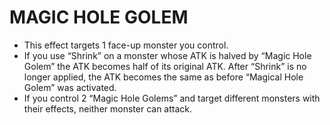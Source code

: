 
# MAGIC HOLE GOLEM

*   This effect targets 1 face-up monster you control.
*   If you use “Shrink” on a monster whose ATK is halved by “Magic Hole Golem” the ATK becomes half of its original ATK. After “Shrink” is no longer applied, the ATK becomes the same as before “Magical Hole Golem” was activated.
*   If you control 2 “Magic Hole Golems” and target different monsters with their effects, neither monster can attack.

  